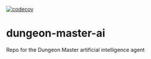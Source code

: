 [![codecov](https://codecov.io/gh/katie-codes-io/dungeon-master-ai/branch/main/graph/badge.svg?token=Q1M90K0HL5)](https://codecov.io/gh/katie-codes-io/dungeon-master-ai)

# dungeon-master-ai
Repo for the Dungeon Master artificial intelligence agent
